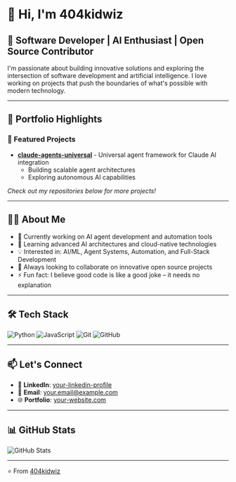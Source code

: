 # 👋 Hi, I'm 404kidwiz

## 🚀 Software Developer | AI Enthusiast | Open Source Contributor

I'm passionate about building innovative solutions and exploring the intersection of software development and artificial intelligence. I love working on projects that push the boundaries of what's possible with modern technology.

---

## 💼 Portfolio Highlights

### 🌟 Featured Projects

- **[claude-agents-universal](https://github.com/404kidwiz/claude-agents-universal)** - Universal agent framework for Claude AI integration
  - Building scalable agent architectures
  - Exploring autonomous AI capabilities
  
*Check out my repositories below for more projects!*

---

## 👨‍💻 About Me

- 🔭 Currently working on AI agent development and automation tools
- 🌱 Learning advanced AI architectures and cloud-native technologies
- 💡 Interested in: AI/ML, Agent Systems, Automation, and Full-Stack Development
- 🎯 Always looking to collaborate on innovative open source projects
- ⚡ Fun fact: I believe good code is like a good joke – it needs no explanation

---

## 🛠️ Tech Stack

![Python](https://img.shields.io/badge/-Python-3776AB?style=flat-square&logo=python&logoColor=white)
![JavaScript](https://img.shields.io/badge/-JavaScript-F7DF1E?style=flat-square&logo=javascript&logoColor=black)
![Git](https://img.shields.io/badge/-Git-F05032?style=flat-square&logo=git&logoColor=white)
![GitHub](https://img.shields.io/badge/-GitHub-181717?style=flat-square&logo=github&logoColor=white)

---

## 📫 Let's Connect

- 💼 **LinkedIn**: [your-linkedin-profile](https://linkedin.com/in/your-profile)
- 📧 **Email**: your.email@example.com
- 🌐 **Portfolio**: [your-website.com](https://your-website.com)

---

## 📊 GitHub Stats

![GitHub Stats](https://github-readme-stats.vercel.app/api?username=404kidwiz&show_icons=true&theme=radical)

---

⭐️ From [404kidwiz](https://github.com/404kidwiz)
